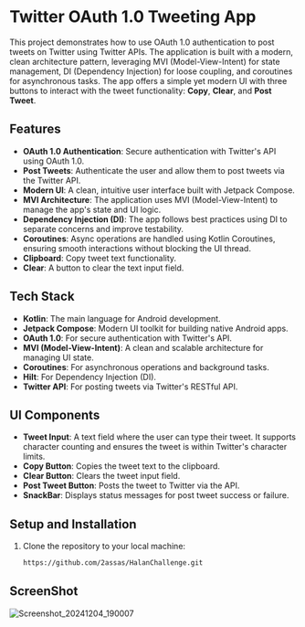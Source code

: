 # Twitter OAuth 1.0 Tweeting App

This project demonstrates how to use OAuth 1.0 authentication to post tweets on Twitter using Twitter APIs. The application is built with a modern, clean architecture pattern, leveraging MVI (Model-View-Intent) for state management, DI (Dependency Injection) for loose coupling, and coroutines for asynchronous tasks. The app offers a simple yet modern UI with three buttons to interact with the tweet functionality: **Copy**, **Clear**, and **Post Tweet**.

## Features

- **OAuth 1.0 Authentication**: Secure authentication with Twitter's API using OAuth 1.0.
- **Post Tweets**: Authenticate the user and allow them to post tweets via the Twitter API.
- **Modern UI**: A clean, intuitive user interface built with Jetpack Compose.
- **MVI Architecture**: The application uses MVI (Model-View-Intent) to manage the app's state and UI logic.
- **Dependency Injection (DI)**: The app follows best practices using DI to separate concerns and improve testability.
- **Coroutines**: Async operations are handled using Kotlin Coroutines, ensuring smooth interactions without blocking the UI thread.
- **Clipboard**: Copy tweet text functionality.
- **Clear**: A button to clear the text input field.

## Tech Stack

- **Kotlin**: The main language for Android development.
- **Jetpack Compose**: Modern UI toolkit for building native Android apps.
- **OAuth 1.0**: For secure authentication with Twitter's API.
- **MVI (Model-View-Intent)**: A clean and scalable architecture for managing UI state.
- **Coroutines**: For asynchronous operations and background tasks.
- **Hilt**: For Dependency Injection (DI).
- **Twitter API**: For posting tweets via Twitter's RESTful API.

## UI Components

- **Tweet Input**: A text field where the user can type their tweet. It supports character counting and ensures the tweet is within Twitter's character limits.
- **Copy Button**: Copies the tweet text to the clipboard.
- **Clear Button**: Clears the tweet input field.
- **Post Tweet Button**: Posts the tweet to Twitter via the API.
- **SnackBar**: Displays status messages for post tweet success or failure.

## Setup and Installation

1. Clone the repository to your local machine:

   ```bash
   https://github.com/2assas/HalanChallenge.git

## ScreenShot

![Screenshot_20241204_190007](https://github.com/user-attachments/assets/92ca16d4-5514-4e93-bf56-c0f0c688ac47)
